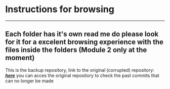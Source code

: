 # **Instructions for browsing**
-------------
**Each folder has it's own read me**
**do please look for it for a excelent browsing experience with the files inside the folders**
(Module 2 only at the moment)
-------------

This is the backup repository, link to the original (corrupted) repository:***<a href = "https://github.com/Windtheking/Coding-riwi.git"> here</a>***
you can acces the original repository to check the past commits that can no longer be made

